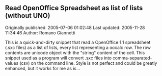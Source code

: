 ## Read OpenOffice Spreadsheet as list of lists (without UNO)

Originally published: 2005-07-06 01:02:48
Last updated: 2005-11-28 11:34:46
Author: Romano Giannetti

This is a quick-and-dirty snippet that read a OpenOffice 1.1 spreadsheet (.sxc files) as a list of lists, every list representing a oocalc row. The row contents are unicode object with the "string" content of the cell. This snippet used as a program will convert .sxc files into comma-separated-values (csv) on the command line. Style is not perfect and could be greatly enhanced, but it works for me as is...